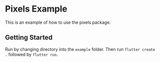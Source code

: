 # Pixels Example

This is an example of how to use the pixels package.

## Getting Started

Run by changing directory into the `example` folder. Then run `flutter create .`
followed by `flutter run`.